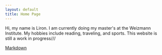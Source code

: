 ```yaml
---
layout: default
title: Home Page
---
```


Hi, my name is Liron. I am currently doing my master's at the Weizmann Institute. My hobbies include reading, traveling, and sports. This website is still a work in progress///

[Markdown](https://github.github.com/gfm/)
